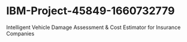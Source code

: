 # IBM-Project-45849-1660732779
Intelligent Vehicle Damage Assessment &amp; Cost Estimator for Insurance Companies
